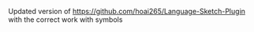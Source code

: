 Updated version of https://github.com/hoai265/Language-Sketch-Plugin with the correct work with symbols
